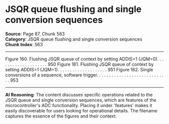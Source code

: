 # JSQR queue flushing and single conversion sequences

**Source**: Page 87, Chunk 563  
**Category**: JSQR queue flushing and single conversion sequences  
**Chunk Index**: 563

---

Figure 160. Flushing JSQR queue of context by setting ADDIS=1 (JQM=0). . . . . . . . . . . . . . . . . . . . 950
Figure 161. Flushing JSQR queue of context by setting ADDIS=1 (JQM=1). . . . . . . . . . . . . . . . . . . . 951
Figure 162. Single conversions of a sequence, software trigger. . . . . . . . . . . . . . . . . . . . . . . . . . . . . 953

---

**AI Reasoning**: The content discusses specific operations related to the JSQR queue and single conversion sequences, which are features of the microcontroller's ADC functionality. Placing it under 'features' makes it easily discoverable for users looking for operational details. The filename captures the essence of the figures and their context.
